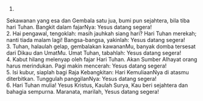 1.
Sekawanan yang esa dan Gembala satu jua,
bumi pun sejahtera, bila tiba hari Tuhan.
Bangkit dalam fajarNya: Yesus datang segera!
<br>
2.
Hai pengawal, tengoklah: masih jauhkah siang hari?
Hari Tuhan merekah; nanti tiada malam lagi!
Bangsa-bangsa, yakinlah: Yesus datang segera!
<br>
3.
Tuhan, halaulah gelap, gembalakan kawananMu,
banyak domba tersesat dari Dikau dan UmatMu.
Umat Tuhan, tabahlah: Yesus datang segera!
<br>
4.
Kabut hilang melenyap oleh fajar Hari Tuhan.
Akan Sumber Alhayat orang harus merindukan.
Pagi makin mencerah: Yesus datang segera!
<br>
5.
Isi kubur, siaplah bagi Raja Kebangkitan:
Hari KemuliaanNya di atasmu diterbitkan.
Tunggulah panggilanNya: Yesus datang segera!
<br>
6.
Hari Tuhan mulia! Yesus Kristus, Kaulah Surya,
Kau beri sejahtera dan bahagia sempurna.
Maranata, marilah, Yesus datang segera!